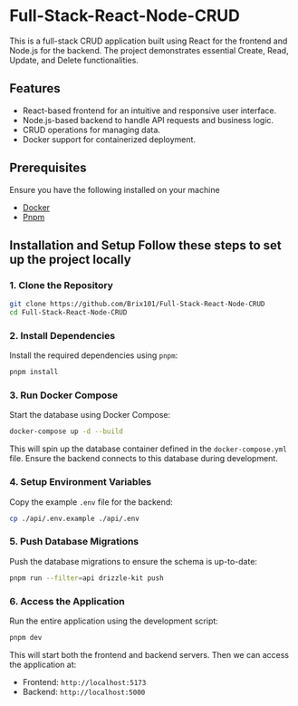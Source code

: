 # Full-Stack-React-Node-CRUD

This is a full-stack CRUD application built using React for the frontend and Node.js for the backend. The project demonstrates essential Create, Read, Update, and Delete functionalities.

## Features

- React-based frontend for an intuitive and responsive user interface.
- Node.js-based backend to handle API requests and business logic.
- CRUD operations for managing data.
- Docker support for containerized deployment.

## Prerequisites

Ensure you have the following installed on your machine

- [Docker](https://www.docker.com/get-started)
- [Pnpm](https://pnpm.io/installation)

## Installation and Setup Follow these steps to set up the project locally

### 1. Clone the Repository

```bash
git clone https://github.com/Brix101/Full-Stack-React-Node-CRUD
cd Full-Stack-React-Node-CRUD
```

### 2. Install Dependencies

Install the required dependencies using `pnpm`:

```bash
pnpm install
```

### 3. Run Docker Compose

Start the database using Docker Compose:

```bash
docker-compose up -d --build
```

This will spin up the database container defined in the `docker-compose.yml` file. Ensure the backend connects to this database during development.

### 4. Setup Environment Variables

Copy the example `.env` file for the backend:

```bash
cp ./api/.env.example ./api/.env
```

### 5. Push Database Migrations

Push the database migrations to ensure the schema is up-to-date:

```bash
pnpm run --filter=api drizzle-kit push
```

### 6. Access the Application

Run the entire application using the development script:

```bash
pnpm dev
```

This will start both the frontend and backend servers. Then we can access the application at:

- Frontend: `http://localhost:5173`
- Backend: `http://localhost:5000`
